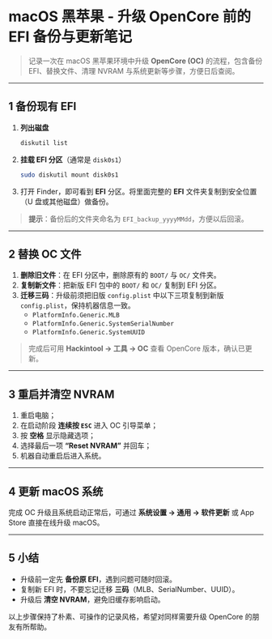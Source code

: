# macOS 黑苹果 - 升级 OpenCore 前的 EFI 备份与更新笔记

> 记录一次在 macOS 黑苹果环境中升级 **OpenCore (OC)** 的流程，包含备份 EFI、替换文件、清理 NVRAM 与系统更新等步骤，方便日后查阅。

---

## 1 备份现有 EFI

1. **列出磁盘**
   ```bash
   diskutil list
   ```
2. **挂载 EFI 分区**（通常是 `disk0s1`）
   ```bash
   sudo diskutil mount disk0s1
   ```
3. 打开 Finder，即可看到 **EFI** 分区。将里面完整的 **EFI** 文件夹复制到安全位置（U 盘或其他磁盘）做备份。

> **提示**：备份后的文件夹命名为 `EFI_backup_yyyyMMdd`，方便以后回滚。

---

## 2 替换 OC 文件

1. **删除旧文件**：在 EFI 分区中，删除原有的 `BOOT/` 与 `OC/` 文件夹。
2. **复制新文件**：把新版 EFI 包中的 `BOOT/` 和 `OC/` 复制到 EFI 分区。
3. **迁移三码**：升级前须把旧版 `config.plist` 中以下三项复制到新版 `config.plist`，保持机器信息一致。
   - `PlatformInfo.Generic.MLB`
   - `PlatformInfo.Generic.SystemSerialNumber`
   - `PlatformInfo.Generic.SystemUUID`

> 完成后可用 **Hackintool → 工具 → OC** 查看 OpenCore 版本，确认已更新。

---

## 3 重启并清空 NVRAM

1. 重启电脑；
2. 在启动阶段 **连续按 `ESC`** 进入 OC 引导菜单；
3. 按 **空格** 显示隐藏选项；
4. 选择最后一项 **“Reset NVRAM”** 并回车；
5. 机器自动重启后进入系统。

---

## 4 更新 macOS 系统

完成 OC 升级且系统启动正常后，可通过 **系统设置 → 通用 → 软件更新** 或 App Store 直接在线升级 macOS。

---

## 5 小结

- 升级前一定先 **备份原 EFI**，遇到问题可随时回滚。
- 复制新 EFI 时，不要忘记迁移 **三码**（MLB、SerialNumber、UUID）。
- 升级后 **清空 NVRAM**，避免旧缓存影响启动。

以上步骤保持了朴素、可操作的记录风格，希望对同样需要升级 OpenCore 的朋友有所帮助。

